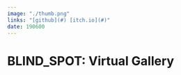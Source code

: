 ```yaml
---
image: "./thumb.png"
links: "[github](#) [itch.io](#)"
date: 190600
---
```


# BLIND_SPOT: Virtual Gallery
